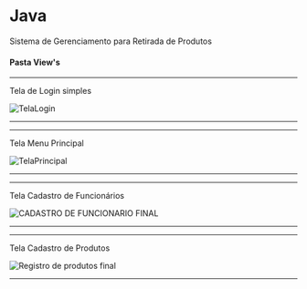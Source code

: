 # Java
 Sistema de Gerenciamento para Retirada de Produtos

 #### Pasta View's

 ***

Tela de Login simples

 ![TelaLogin](https://user-images.githubusercontent.com/66281554/170757448-3c122cdc-7daf-4f74-aaac-417170c9b1d8.png)

 ***


 ***

 Tela Menu Principal

 ![TelaPrincipal](https://user-images.githubusercontent.com/66281554/170759664-2fd109f0-2140-4a4b-a7c7-643408fce760.png)

 ***


 ***

 Tela Cadastro de Funcionários

 ![CADASTRO DE FUNCIONARIO FINAL](https://user-images.githubusercontent.com/66281554/170760629-9d8f6791-875d-47ad-9b92-5c11d4bff233.png)

 ***


 ***

 Tela Cadastro de Produtos

 ![Registro de produtos final](https://user-images.githubusercontent.com/66281554/170761998-11dffc5b-f1e2-47bc-aab4-92942ae9eff0.png)

 ***
